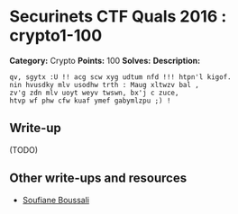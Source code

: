 # Securinets CTF Quals 2016 : crypto1-100

**Category:** Crypto
**Points:** 100
**Solves:**
**Description:**

    qv, sgytx :U !! acg scw xyg udtum nfd !!! htpn'l kigof.
    nin hvusdky mlv usodhw trth : Maug xltwzv bal ,
    zv'g zdn mlv uoyt weyv twswn, bx'j c zuce,
    htvp wf phw cfw kuaf ymef gabymlzpu ;) !

## Write-up

(TODO)

## Other write-ups and resources

* [Soufiane Boussali](https://github.com/MrMugiwara/WriteupsCTF/tree/master/CTFsecuriNets2016)
